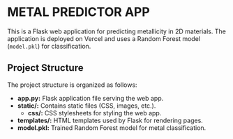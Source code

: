 # METAL PREDICTOR APP

This is a Flask web application for predicting metallicity in 2D materials. The application is deployed on Vercel and uses a Random Forest model (`model.pkl`) for classification.

## Project Structure

The project structure is organized as follows:

- **app.py:** Flask application file serving the web app.
- **static/:** Contains static files (CSS, images, etc.).
  - **css/:** CSS stylesheets for styling the web app.
- **templates/:** HTML templates used by Flask for rendering pages.
- **model.pkl:** Trained Random Forest model for metal classification.
